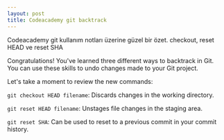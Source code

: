 ```yaml
---
layout: post
title: Codeacademy git backtrack
---
```


Codeacademy git kullanım notları üzerine güzel bir özet. checkout, reset HEAD ve reset SHA  

Congratulations! You've learned three different ways to backtrack in Git. You can use these skills to undo changes made to your Git project.

Let's take a moment to review the new commands:

`git checkout HEAD filename`: Discards changes in the working directory.

`git reset HEAD filename`: Unstages file changes in the staging area.

`git reset SHA`: Can be used to reset to a previous commit in your commit history.
